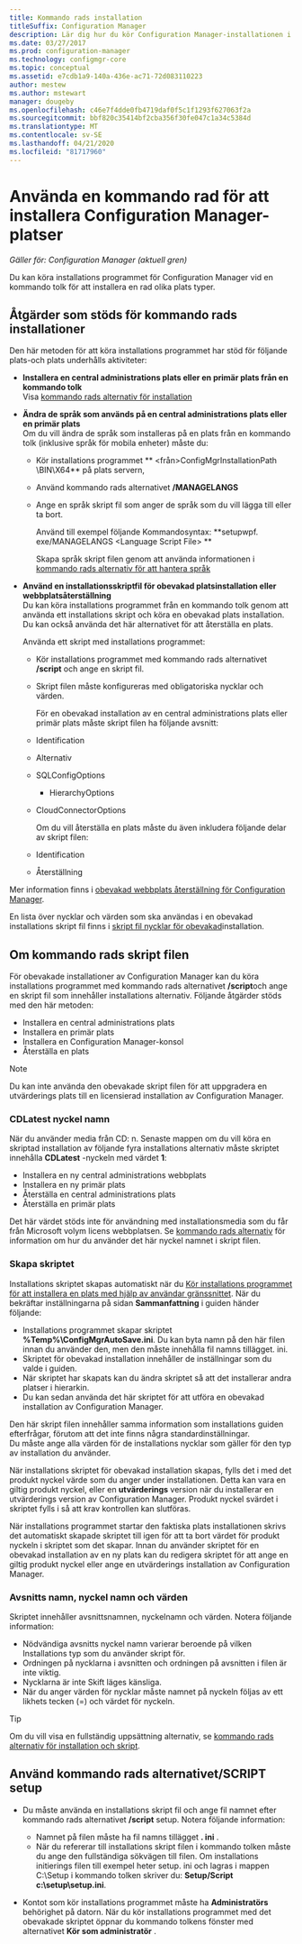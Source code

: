 ```yaml
---
title: Kommando rads installation
titleSuffix: Configuration Manager
description: Lär dig hur du kör Configuration Manager-installationen i en kommando tolk för en rad olika plats installationer.
ms.date: 03/27/2017
ms.prod: configuration-manager
ms.technology: configmgr-core
ms.topic: conceptual
ms.assetid: e7cdb1a9-140a-436e-ac71-72d083110223
author: mestew
ms.author: mstewart
manager: dougeby
ms.openlocfilehash: c46e7f4dde0fb4719daf0f5c1f1293f627063f2a
ms.sourcegitcommit: bbf820c35414bf2cba356f30fe047c1a34c5384d
ms.translationtype: MT
ms.contentlocale: sv-SE
ms.lasthandoff: 04/21/2020
ms.locfileid: "81717960"
---
```

# <a name="use-a-command-line-to-install-configuration-manager-sites"></a>Använda en kommando rad för att installera Configuration Manager-platser

*Gäller för: Configuration Manager (aktuell gren)*

 Du kan köra installations programmet för Configuration Manager vid en kommando tolk för att installera en rad olika plats typer.

## <a name="supported-tasks-for-command-line-installations"></a>Åtgärder som stöds för kommando rads installationer
 Den här metoden för att köra installations programmet har stöd för följande plats-och plats underhålls aktiviteter:

- **Installera en central administrations plats eller en primär plats från en kommando tolk**  
  Visa [kommando rads alternativ för installation](../../../../core/servers/deploy/install/command-line-options-for-setup.md)

- **Ändra de språk som används på en central administrations plats eller en primär plats**  
   Om du vill ändra de språk som installeras på en plats från en kommando tolk (inklusive språk för mobila enheter) måste du:  

  - Kör installations programmet ** &lt;från\>ConfigMgrInstallationPath \BIN\X64** på plats servern,
  - Använd kommando rads alternativet **/MANAGELANGS**
  - Ange en språk skript fil som anger de språk som du vill lägga till eller ta bort.  

    Använd till exempel följande Kommandosyntax: **setupwpf. exe/MANAGELANGS &lt;Language Script File\> **  

    Skapa språk skript filen genom att använda informationen i [kommando rads alternativ för att hantera språk](../../../../core/servers/deploy/install/command-line-options-for-setup.md#bkmk_Lang)  

- **Använd en installationsskriptfil för obevakad platsinstallation eller webbplatsåterställning**  
   Du kan köra installations programmet från en kommando tolk genom att använda ett installations skript och köra en obevakad plats installation. Du kan också använda det här alternativet för att återställa en plats.    

   Använda ett skript med installations programmet:  

  - Kör installations programmet med kommando rads alternativet **/script** och ange en skript fil.  

  - Skript filen måste konfigureras med obligatoriska nycklar och värden.  

    För en obevakad installation av en central administrations plats eller primär plats måste skript filen ha följande avsnitt:  

  - Identification    
  - Alternativ    
  - SQLConfigOptions    
    -   HierarchyOptions    
  - CloudConnectorOptions   

    Om du vill återställa en plats måste du även inkludera följande delar av skript filen:  

  - Identification  
  - Återställning

Mer information finns i [obevakad webbplats återställning för Configuration Manager](../../manage/unattended-recovery.md).  

En lista över nycklar och värden som ska användas i en obevakad installations skript fil finns i [skript fil nycklar för obevakad](../../../../core/servers/deploy/install/command-line-options-for-setup.md#bkmk_Unattended)installation.  

## <a name="about-the-command-line-script-file"></a>Om kommando rads skript filen  
 För obevakade installationer av Configuration Manager kan du köra installations programmet med kommando rads alternativet **/script**och ange en skript fil som innehåller installations alternativ. Följande åtgärder stöds med den här metoden:  

-   Installera en central administrations plats  
-   Installera en primär plats  
-   Installera en Configuration Manager-konsol  
-   Återställa en plats  

> [!NOTE]  
>  Du kan inte använda den obevakade skript filen för att uppgradera en utvärderings plats till en licensierad installation av Configuration Manager.  

### <a name="the-cdlatest-key-name"></a>CDLatest nyckel namn
När du använder media från CD: n. Senaste mappen om du vill köra en skriptad installation av följande fyra installations alternativ måste skriptet innehålla **CDLatest** -nyckeln med värdet **1**:
- Installera en ny central administrations webbplats
- Installera en ny primär plats
- Återställa en central administrations plats
- Återställa en primär plats

Det här värdet stöds inte för användning med installationsmedia som du får från Microsoft volym licens webbplatsen.
Se [kommando rads alternativ](command-line-options-for-setup.md) för information om hur du använder det här nyckel namnet i skript filen.



### <a name="create-the-script"></a>Skapa skriptet
Installations skriptet skapas automatiskt när du [Kör installations programmet för att installera en plats med hjälp av användar gränssnittet](../../../../core/servers/deploy/install/use-the-setup-wizard-to-install-sites.md).  När du bekräftar inställningarna på sidan **Sammanfattning** i guiden händer följande:  

-   Installations programmet skapar skriptet **%Temp%\ConfigMgrAutoSave.ini**.  Du kan byta namn på den här filen innan du använder den, men den måste innehålla fil namns tillägget. ini.  
-   Skriptet för obevakad installation innehåller de inställningar som du valde i guiden.  
-   När skriptet har skapats kan du ändra skriptet så att det installerar andra platser i hierarkin.  
-   Du kan sedan använda det här skriptet för att utföra en obevakad installation av Configuration Manager.  

Den här skript filen innehåller samma information som installations guiden efterfrågar, förutom att det inte finns några standardinställningar.   
Du måste ange alla värden för de installations nycklar som gäller för den typ av installation du använder.   

När installations skriptet för obevakad installation skapas, fylls det i med det produkt nyckel värde som du anger under installationen. Detta kan vara en giltig produkt nyckel, eller en **utvärderings** version när du installerar en utvärderings version av Configuration Manager. Produkt nyckel svärdet i skriptet fylls i så att krav kontrollen kan slutföras.   

När installations programmet startar den faktiska plats installationen skrivs det automatiskt skapade skriptet till igen för att ta bort värdet för produkt nyckeln i skriptet som det skapar. Innan du använder skriptet för en obevakad installation av en ny plats kan du redigera skriptet för att ange en giltig produkt nyckel eller ange en utvärderings installation av Configuration Manager.  

### <a name="section-names-key-names-and-values"></a>Avsnitts namn, nyckel namn och värden
Skriptet innehåller avsnittsnamnen, nyckelnamn och värden. Notera följande information:
-   Nödvändiga avsnitts nyckel namn varierar beroende på vilken Installations typ som du använder skript för.
-   Ordningen på nycklarna i avsnitten och ordningen på avsnitten i filen är inte viktig.     
-   Nycklarna är inte Skift läges känsliga.  
-   När du anger värden för nycklar måste namnet på nyckeln följas av ett likhets tecken (=) och värdet för nyckeln.    

> [!TIP]  
>  Om du vill visa en fullständig uppsättning alternativ, se [kommando rads alternativ för installation och skript](../../../../core/servers/deploy/install/command-line-options-for-setup.md).  

## <a name="use-the-script-setup-command-line-option"></a>Använd kommando rads alternativet/SCRIPT setup

-   Du måste använda en installations skript fil och ange fil namnet efter kommando rads alternativet **/script** setup. Notera följande information:   
    -   Namnet på filen måste ha fil namns tillägget **. ini** .  
    -   När du refererar till installations skript filen i kommando tolken måste du ange den fullständiga sökvägen till filen. Om installations initierings filen till exempel heter setup. ini och lagras i mappen C:\Setup i kommando tolken skriver du: **Setup/Script c:\setup\setup.ini**.  

-   Kontot som kör installations programmet måste ha **Administratörs** behörighet på datorn. När du kör installations programmet med det obevakade skriptet öppnar du kommando tolkens fönster med alternativet **Kör som administratör** .   
